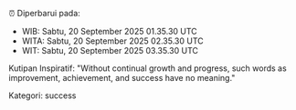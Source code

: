 ⏰ Diperbarui pada:
- WIB: Sabtu, 20 September 2025 01.35.30 UTC
- WITA: Sabtu, 20 September 2025 02.35.30 UTC
- WIT: Sabtu, 20 September 2025 03.35.30 UTC

Kutipan Inspiratif:
"Without continual growth and progress, such words as improvement, achievement, and success have no meaning."


Kategori: success

